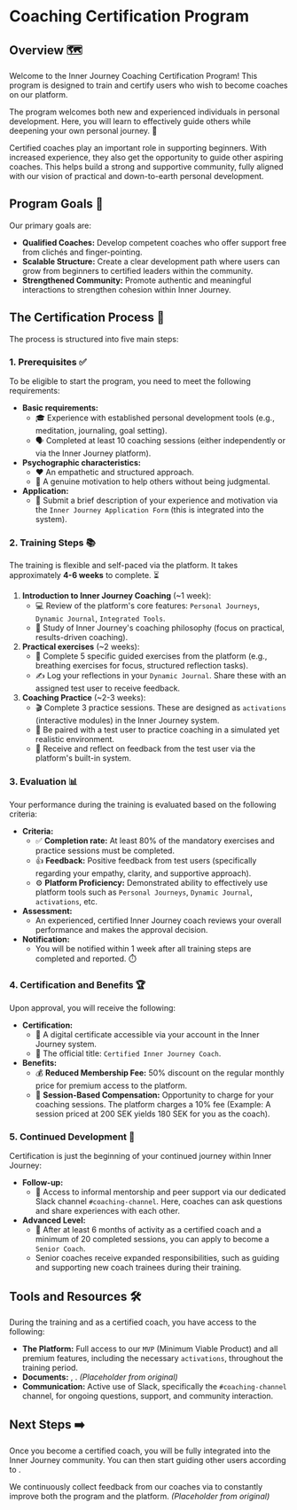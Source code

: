 # Coaching Certification Program

## Overview 🗺️

Welcome to the Inner Journey Coaching Certification Program! This program is designed to train and certify users who wish to become coaches on our platform.

The program welcomes both new and experienced individuals in personal development. Here, you will learn to effectively guide others while deepening your own personal journey. 🚀

Certified coaches play an important role in supporting beginners. With increased experience, they also get the opportunity to guide other aspiring coaches. This helps build a strong and supportive community, fully aligned with our vision of practical and down-to-earth personal development.

## Program Goals 🎯

Our primary goals are:

-   **Qualified Coaches:** Develop competent coaches who offer support free from clichés and finger-pointing.
-   **Scalable Structure:** Create a clear development path where users can grow from beginners to certified leaders within the community.
-   **Strengthened Community:** Promote authentic and meaningful interactions to strengthen cohesion within Inner Journey.

## The Certification Process 📝

The process is structured into five main steps:

### 1. Prerequisites ✅

To be eligible to start the program, you need to meet the following requirements:

-   **Basic requirements:**
    -   🎓 Experience with established personal development tools (e.g., meditation, journaling, goal setting).
    -   🗣️ Completed at least 10 coaching sessions (either independently or via the Inner Journey platform).
-   **Psychographic characteristics:**
    -   ❤️ An empathetic and structured approach.
    -   🙏 A genuine motivation to help others without being judgmental.
-   **Application:**
    -   📝 Submit a brief description of your experience and motivation via the `Inner Journey Application Form` (this is integrated into the system).

### 2. Training Steps 📚

The training is flexible and self-paced via the platform. It takes approximately **4-6 weeks** to complete. ⏳

1.  **Introduction to Inner Journey Coaching** (~1 week):
    -   💻 Review of the platform's core features: `Personal Journeys`, `Dynamic Journal`, `Integrated Tools`.
    -   🧠 Study of Inner Journey's coaching philosophy (focus on practical, results-driven coaching).
2.  **Practical exercises** (~2 weeks):
    -   💪 Complete 5 specific guided exercises from the platform (e.g., breathing exercises for focus, structured reflection tasks).
    -   ✍️ Log your reflections in your `Dynamic Journal`. Share these with an assigned test user to receive feedback.
3.  **Coaching Practice** (~2-3 weeks):
    -   🎬 Complete 3 practice sessions. These are designed as `activations` (interactive modules) in the Inner Journey system.
    -   🤝 Be paired with a test user to practice coaching in a simulated yet realistic environment.
    -   📝 Receive and reflect on feedback from the test user via the platform's built-in system.

### 3. Evaluation 📊

Your performance during the training is evaluated based on the following criteria:

-   **Criteria:**
    -   ✅ **Completion rate:** At least 80% of the mandatory exercises and practice sessions must be completed.
    -   👍 **Feedback:** Positive feedback from test users (specifically regarding your empathy, clarity, and supportive approach).
    -   ⚙️ **Platform Proficiency:** Demonstrated ability to effectively use platform tools such as `Personal Journeys`, `Dynamic Journal`, `activations`, etc.
-   **Assessment:**
    -   An experienced, certified Inner Journey coach reviews your overall performance and makes the approval decision.
-   **Notification:**
    -   You will be notified within 1 week after all training steps are completed and reported. ⏱️

### 4. Certification and Benefits 🏆

Upon approval, you will receive the following:

-   **Certification:**
    -   📜 A digital certificate accessible via your account in the Inner Journey system.
    -   🏅 The official title: `Certified Inner Journey Coach`.
-   **Benefits:**
    -   💰 **Reduced Membership Fee:** 50% discount on the regular monthly price for premium access to the platform.
    -   💸 **Session-Based Compensation:** Opportunity to charge for your coaching sessions. The platform charges a 10% fee (Example: A session priced at 200 SEK yields 180 SEK for you as the coach).

### 5. Continued Development 🌱

Certification is just the beginning of your continued journey within Inner Journey:

-   **Follow-up:**
    -   💬 Access to informal mentorship and peer support via our dedicated Slack channel `#coaching-channel`. Here, coaches can ask questions and share experiences with each other.
-   **Advanced Level:**
    -   🌟 After at least 6 months of activity as a certified coach and a minimum of 20 completed sessions, you can apply to become a `Senior Coach`.
    -   Senior coaches receive expanded responsibilities, such as guiding and supporting new coach trainees during their training.

## Tools and Resources 🛠️

During the training and as a certified coach, you have access to the following:

-   **The Platform:** Full access to our `MVP` (Minimum Viable Product) and all premium features, including the necessary `activations`, throughout the training period.
-   **Documents:** , . *(Placeholder from original)*
-   **Communication:** Active use of Slack, specifically the `#coaching-channel` channel, for ongoing questions, support, and community interaction.

## Next Steps ➡️

Once you become a certified coach, you will be fully integrated into the Inner Journey community. You can then start guiding other users according to .

We continuously collect feedback from our coaches via to constantly improve both the program and the platform. *(Placeholder from original)*